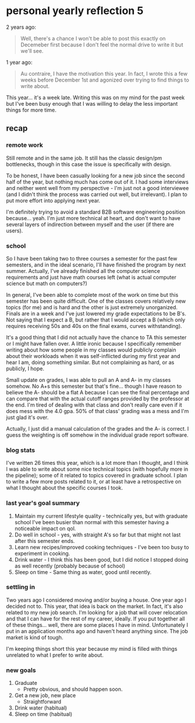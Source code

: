 # personal yearly reflection 5

2 years ago:

> Well, there's a chance I won't be able to post this exactly on Decemeber first
> because I don't feel the normal drive to write it but we'll see.

1 year ago:

> Au contraire, I have the motivation this year. In fact, I wrote this a few
> weeks before December 1st and agonized over trying to find things to write
> about.

This year... it's a week late. Writing this was on my mind for the past week but
I've been busy enough that I was willing to delay the less important things for
more time.

## recap

### remote work

Still remote and in the same job. It still has the classic design/pm
bottlenecks, though in this case the issue is specifically with design.

To be honest, I have been casually looking for a new job since the second half
of the year, but nothing much has come out of it. I had some interviews and
neither went well from my perspective - I'm just not a good interviewee (and I
didn't think the process was carried out well, but irrelevant). I plan to put
more effort into applying next year.

I'm definitely trying to avoid a standard B2B software engineering position
because... yeah. I'm just more technical at heart, and don't want to have
several layers of indirection between myself and the user (if there are users).

### school

So I have been taking two to three courses a semester for the past few
semesters, and in the ideal scenario, I'll have finished the program by next
summer. Actually, I've already finished all the computer science requirements
and just have math courses left (what is actual computer science but math on
computers?)

In general, I've been able to complete most of the work on time but this
semester has been quite difficult. One of the classes covers relatively new
topics (for me) and is hard and the other is just extremely unorganized. Finals
are in a week and I've just lowered my grade expectations to be B's. Not saying
that I expect a B, but rather that I would accept a B (which only requires
receiving 50s and 40s on the final exams, curves withstanding).

It's a good thing that I did not actually have the chance to TA this semester or
I might have fallen over. A little ironic because I specifically remember
writing about how some people in my classes would publicly complain about their
workloads when it was self-inflicted during my first year and hear I am, doing
something similar. But not complaining as hard, or as publicly, I hope.

Small update on grades, I was able to pull an A and A- in my classes somehow. No
A+s this semester but that's fine... though I have reason to believe the A-
should be a flat A because I can see the final percentage and can compare that
with the actual cutoff ranges provided by the professor at the end. I'm tired of
dealing with that class and don't really care even if it does mess with the 4.0
gpa. 50% of that class' grading was a mess and I'm just glad it's over.

Actually, I just did a manual calculation of the grades and the A- is correct. I
guess the weighting is off somehow in the individual grade report software.

### blog stats

I've written 26 times this year, which is a lot more than I thought, and I think
I was able to write about some nice technical topics (with hopefully more in the
pipeline); some of it related to topics covered in graduate school. I plan to
write a few more posts related to it, or at least have a retrospective on what I
thought about the specific courses I took.

### last year's goal summary

1. Maintain my current lifestyle quality - technically yes, but with graduate
   school I've been busier than normal with this semester having a noticeable
   impact on qol.
2. Do well in school - yes, with straight A's so far but that might not last
   after this semester ends.
3. Learn new recipes/improved cooking techniques - I've been too busy to
   experiment in cooking.
4. Drink water - I think this has been good, but I did notice I stopped doing as
   well recently (probably because of school)
5. Sleep on time - Same thing as water, good until recently.

### settling in

Two years ago I considered moving and/or buying a house. One year ago I decided
not to. This year, that idea is back on the market. In fact, it's also related
to my new job search. I'm looking for a job that will cover relocation and that
I can have for the rest of my career, ideally. If you put together all of these
things... well, there are some places I have in mind. Unfortunately I put in an
application months ago and haven't heard anything since. The job market is kind
of tough.

I'm keeping things short this year because my mind is filled with things
unrelated to what I prefer to write about.

### new goals

1. Graduate
    - Pretty obvious, and should happen soon.
2. Get a new job, new place
    - Straightforward
3. Drink water (habitual)
4. Sleep on time (habitual)
